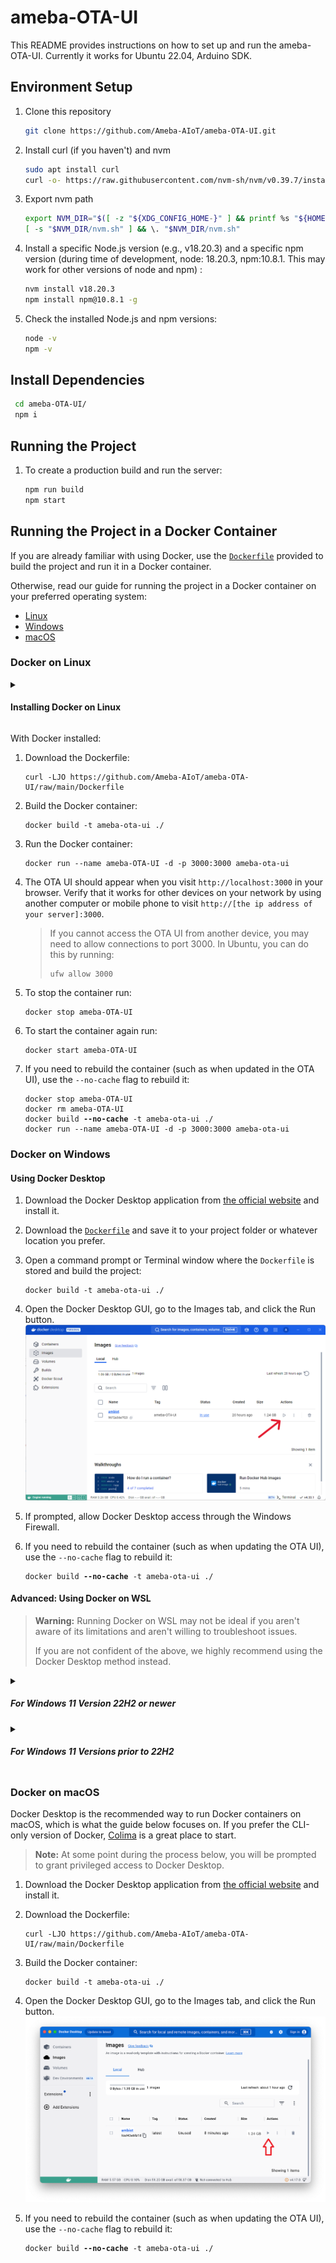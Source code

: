 # ameba-OTA-UI

This README provides instructions on how to set up and run the ameba-OTA-UI. Currently it works for Ubuntu 22.04, Arduino SDK.

## Environment Setup

1. Clone this repository

   ```sh
   git clone https://github.com/Ameba-AIoT/ameba-OTA-UI.git
   ```

2. Install curl (if you haven't) and nvm

   ```sh
   sudo apt install curl
   curl -o- https://raw.githubusercontent.com/nvm-sh/nvm/v0.39.7/install.sh | bash
   ```

3. Export nvm path

   ```sh
   export NVM_DIR="$([ -z "${XDG_CONFIG_HOME-}" ] && printf %s "${HOME}/.nvm" || printf %s "${XDG_CONFIG_HOME}/nvm")"
   [ -s "$NVM_DIR/nvm.sh" ] && \. "$NVM_DIR/nvm.sh"
   ```

4. Install a specific Node.js version (e.g., v18.20.3) and a specific npm version (during time of development, node: 18.20.3, npm:10.8.1. This may work for other versions of node and npm) :

   ```sh
   nvm install v18.20.3 
   npm install npm@10.8.1 -g
   ```

5. Check the installed Node.js and npm versions:
   ```sh
   node -v
   npm -v
   ```

## Install Dependencies
  ```sh
   cd ameba-OTA-UI/
   npm i
   ```

## Running the Project
1. To create a production build and run the server:
   ```sh
   npm run build
   npm start
   ```

## Running the Project in a Docker Container
[//]: # ( #TODO: Keep links and other references in this section updated. )

If you are already familiar with using Docker, use the [`Dockerfile`](./Dockerfile) provided to build the project and run it in a Docker container.

Otherwise, read our guide for running the project in a Docker container on your preferred operating system:

- [Linux](#docker-on-linux)
- [Windows](#docker-on-windows)
- [macOS](#docker-on-macos)


### Docker on Linux
<details><summary><h4>Installing Docker on Linux</h4></summary>

[DigitalOcean's guide to setting Docker up](https://www.digitalocean.com/community/tutorials/how-to-install-and-use-docker-on-ubuntu-22-04) is easy to follow and includes instructions for Ubuntu, Debian, CentOS, and other Linux distros.

</details>

With Docker installed:

1. Download the Dockerfile:
   ```
   curl -LJO https://github.com/Ameba-AIoT/ameba-OTA-UI/raw/main/Dockerfile
   ```

2. Build the Docker container:
   ```
   docker build -t ameba-ota-ui ./
   ```

3. Run the Docker container:
   ```
   docker run --name ameba-OTA-UI -d -p 3000:3000 ameba-ota-ui
   ```

4. The OTA UI should appear when you visit `http://localhost:3000` in your browser. Verify that it works for other devices on your network by using another computer or mobile phone to visit `http://[the ip address of your server]:3000`.

   > If you cannot access the OTA UI from another device, you may need to allow connections to port 3000. In Ubuntu, you can do this by running:
   > ```
   > ufw allow 3000
   > ```

5. To stop the container run:
   ```
   docker stop ameba-OTA-UI
   ```

6. To start the container again run:
   ```
   docker start ameba-OTA-UI
   ```

7. If you need to rebuild the container (such as when updated in the OTA UI), use the `--no-cache` flag to rebuild it:
   <pre><code>docker stop ameba-OTA-UI
   docker rm ameba-OTA-UI
   docker build <b>--no-cache</b> -t ameba-ota-ui ./
   docker run --name ameba-OTA-UI -d -p 3000:3000 ameba-ota-ui</code></pre>

### Docker on Windows
#### Using Docker Desktop

1. Download the Docker Desktop application from [the official website](https://www.docker.com/products/docker-desktop/) and install it.

2. Download the [`Dockerfile`](./Dockerfile) and save it to your project folder or whatever location you prefer.

3. Open a command prompt or Terminal window where the `Dockerfile` is stored and build the project:
   ```
   docker build -t ameba-ota-ui ./
   ```
4. Open the Docker Desktop GUI, go to the Images tab, and click the Run button.
   ![Images tab with arrow to Run button](./images/guide_win_dd_images.png)

5. If prompted, allow Docker Desktop access through the Windows Firewall.

6. If you need to rebuild the container (such as when updating the OTA UI), use the `--no-cache` flag to rebuild it:
   <pre><code>docker build <b>--no-cache</b> -t ameba-ota-ui ./</code></pre>

#### Advanced: Using Docker on WSL
>**Warning:** Running Docker on WSL may not be ideal if you aren't aware of its limitations and aren't willing to troubleshoot issues.
>
>If you are not confident of the above, we highly recommend using the Docker Desktop method instead.

<details><summary><h5>For Windows 11 Version 22H2 or newer</h5></summary>

Microsoft recommends setting your networking mode to `mirrored` if you are running WSL2 on Windows 11 version 22H2 or newer.

1. Enable mirrored networking by adding this line to your `.wslconfig` file:
   ```
   networkingMode=mirrored
   ```

2. Configure the Hyper-V firewall to allow inbound connections. In a PowerShell window with admin privileges either of these commands:

   * **Option 1:** Allow all inbound connections:
      ```
      Set-NetFirewallHyperVVMSetting -Name '{40E0AC32-46A5-438A-A0B2-2B479E8F2E90}' -DefaultInboundAction Allow
      ```
   * **Option 2:** Limit inbound connections to port `3000` (the default port for the Ameba OTA UI):
      ```
      New-NetFirewallHyperVRule -Name "ameba-OTA-UI" -DisplayName "Ameba OTA UI" -Direction Inbound -VMCreatorId '{40E0AC32-46A5-438A-A0B2-2B479E8F2E90}' -Protocol TCP -LocalPorts 3000
      ```

3. Run an internet speed test inside your WSL virtual
   machine. This is optional but highly recommended, as multiple issues have been reported of mirrored networking being slow (e.g. microsoft/WSL issues [#4901](https://github.com/microsoft/WSL/issues/4901), [#11173](https://github.com/microsoft/WSL/issues/11173), [#10632](https://github.com/microsoft/WSL/issues/10632)).

   Use this command to test your speed:
   ```
   curl https://raw.githubusercontent.com/sivel/speedtest-cli/master/speedtest.py | python -
   ```
   > **Note:** The Docker build may fail if the virtual machine's internet access is slow or unstable. Try the [NAT method](#for-windows-11-versions-prior-to-22h2) instead if you face this issue.
   >
   >You may also build the container in NAT mode and then switch to mirrored to run it without having to mess with port forwarding.

4. Follow the [Linux](#docker-on-linux) guide above to build and run the project, skipping the UFW step if not applicable.

</details>

<details><summary><h5>For Windows 11 Versions prior to 22H2</h5></summary>

[//]: # ( Reserved for NAT-mode instructions to be created by the Ameba IoT team. )
[//]: # ( Note for the Ameba IoT team: Just like mirrored mode, NAT mode can also be affected by internet speed issues on some setups. Please advise users to run `netsh int ipv4 set interface "Wi-Fi" forwarding=enable` if their internet is too slow and their docker build fails. )

</details>

### Docker on macOS
Docker Desktop is the recommended way to run Docker containers on macOS, which is what the guide below focuses on. If you prefer the CLI-only version of Docker, [Colima](https://github.com/abiosoft/colima) is a great place to start.

> **Note:** At some point during the process below, you will be prompted to grant privileged access to Docker Desktop.

1. Download the Docker Desktop application from [the official website](https://www.docker.com/products/docker-desktop/) and install it.

2. Download the Dockerfile:
   ```
   curl -LJO https://github.com/Ameba-AIoT/ameba-OTA-UI/raw/main/Dockerfile
   ```

3. Build the Docker container:
   ```
   docker build -t ameba-ota-ui ./
   ```

4. Open the Docker Desktop GUI, go to the Images tab, and click the Run button.
   ![Images tab with arrow to Run button](./images/guide_mac_dd_images.png)

5. If you need to rebuild the container (such as when updating the OTA UI), use the `--no-cache` flag to rebuild it:
   <pre><code>docker build <b>--no-cache</b> -t ameba-ota-ui ./</code></pre>